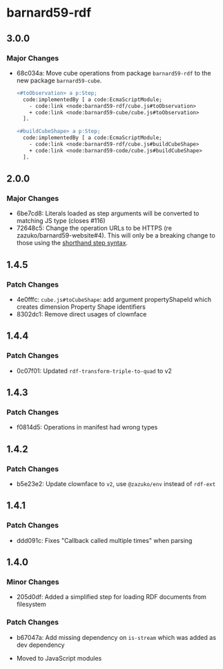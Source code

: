 # barnard59-rdf

## 3.0.0

### Major Changes

- 68c034a: Move cube operations from package `barnard59-rdf` to the new package `barnard59-cube`.

  ```diff
  <#toObservation> a p:Step;
    code:implementedBy [ a code:EcmaScriptModule;
      - code:link <node:barnard59-rdf/cube.js#toObservation>
      + code:link <node:barnard59-cube/cube.js#toObservation>
    ].

  <#buildCubeShape> a p:Step;
    code:implementedBy [ a code:EcmaScriptModule;
      - code:link <node:barnard59-rdf/cube.js#buildCubeShape>
      + code:link <node:barnard59-code/cube.js#buildCubeShape>
    ].

  ```

## 2.0.0

### Major Changes

- 6be7cd8: Literals loaded as step arguments will be converted to matching JS type (closes #116)
- 72648c5: Change the operation URLs to be HTTPS (re zazuko/barnard59-website#4).
  This will only be a breaking change to those using the [shorthand step syntax](https://data-centric.zazuko.com/docs/workflows/explanations/simplified-syntax).

## 1.4.5

### Patch Changes

- 4e0fffc: `cube.js#toCubeShape`: add argument propertyShapeId which creates dimension Property Shape identifiers
- 8302dc1: Remove direct usages of clownface

## 1.4.4

### Patch Changes

- 0c07f01: Updated `rdf-transform-triple-to-quad` to v2

## 1.4.3

### Patch Changes

- f0814d5: Operations in manifest had wrong types

## 1.4.2

### Patch Changes

- b5e23e2: Update clownface to `v2`, use `@zazuko/env` instead of `rdf-ext`

## 1.4.1

### Patch Changes

- ddd091c: Fixes "Callback called multiple times" when parsing

## 1.4.0

### Minor Changes

- 205d0df: Added a simplified step for loading RDF documents from filesystem

### Patch Changes

- b67047a: Add missing dependency on `is-stream` which was added as dev dependency

- Moved to JavaScript modules
